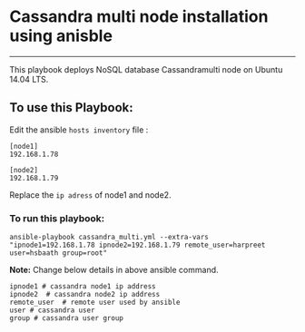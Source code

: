 # Cassandra multi node installation using anisble
-----
This playbook deploys NoSQL database Cassandramulti node on Ubuntu 14.04 LTS.

## To use this Playbook:

Edit the ansible `hosts inventory` file :
```
[node1]
192.168.1.78

[node2]
192.168.1.79
```
 Replace the `ip adress` of node1 and node2.


### To run this playbook:

```
ansible-playbook cassandra_multi.yml --extra-vars "ipnode1=192.168.1.78 ipnode2=192.168.1.79 remote_user=harpreet user=hsbaath group=root"
```

**Note:** Change below details in above ansible command. 
```
ipnode1 # cassandra node1 ip address
ipnode2  # cassandra node2 ip address
remote_user  # remote user used by ansible 
user # cassandra user 
group # cassandra user group 
```


